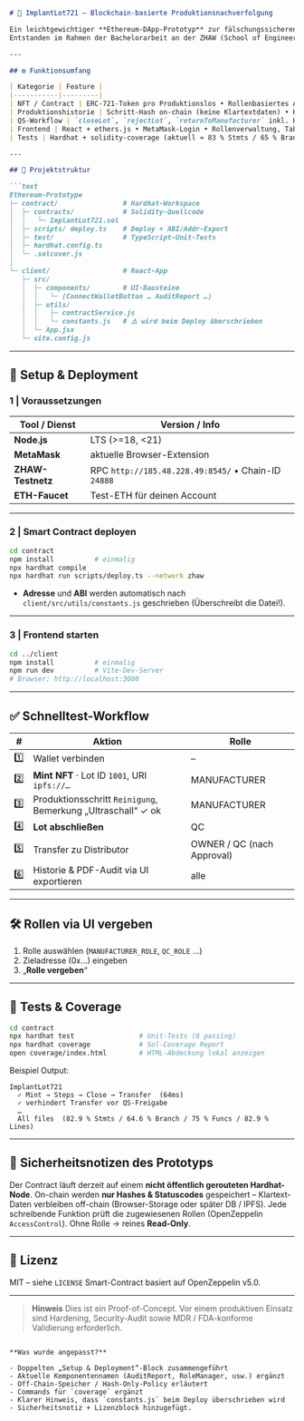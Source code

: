 ````markdown
# 🦴 ImplantLot721 – Blockchain-basierte Produktions­nachverfolgung

Ein leichtgewichtiger **Ethereum-DApp-Prototyp** zur fälschungs­sicheren Verwaltung von Implantat-Losen.  
Entstanden im Rahmen der Bachelor­arbeit an der ZHAW (School of Engineering).

---

## ⚙️ Funktionsumfang

| Kategorie | Feature |
|-----------|---------|
| NFT / Contract | ERC-721-Token pro Produktionslos • Rollenbasiertes Access Control (`MANUFACTURER`, `QC`, `ADMIN`) |
| Produktions­historie | Schritt-Hash on-chain (keine Klartextdaten) • Klartext-Bemerkungen off-chain (Browser-Storage / DB) |
| QS-Workflow | `closeLot`, `rejectLot`, `returnToManufacturer` inkl. Hash-Verifizierung im UI |
| Frontend | React + ethers.js • MetaMask-Login • Rollenverwaltung, Tabellen (Steps & Transfers), PDF-Audit-Export |
| Tests | Hardhat + solidity-coverage (aktuell ≈ 83 % Stmts / 65 % Branch) |

---

## 🧱 Projektstruktur

```text
Ethereum-Prototype
├─ contract/                # Hardhat-Workspace
│  ├─ contracts/            # Solidity-Quellcode
│  │   └─ ImplantLot721.sol
│  ├─ scripts/ deploy.ts    # Deploy + ABI/Addr-Export
│  ├─ test/                 # TypeScript-Unit-Tests
│  ├─ hardhat.config.ts
│  └─ .solcover.js
│
└─ client/                  # React-App
   ├─ src/
   │  ├─ components/        # UI-Bausteine
   │  │   └─ (ConnectWalletButton … AuditReport …)
   │  ├─ utils/
   │  │   ├─ contractService.js
   │  │   └─ constants.js   # ⚠️ wird beim Deploy überschrieben
   │  └─ App.jsx
   └─ vite.config.js
````

---

## 🚀 Setup & Deployment

### 1 | Voraussetzungen

| Tool / Dienst     | Version / Info                                      |
| ----------------- | --------------------------------------------------- |
| **Node.js**       | LTS (>=18, <21)                                     |
| **MetaMask**      | aktuelle Browser-Extension                          |
| **ZHAW-Testnetz** | RPC `http://185.48.228.49:8545/` • Chain-ID `24888` |
| **ETH-Faucet**    | Test-ETH für deinen Account                         |

---

### 2 | Smart Contract deployen

```bash
cd contract
npm install          # einmalig
npx hardhat compile
npx hardhat run scripts/deploy.ts --network zhaw
```

* **Adresse** und **ABI** werden automatisch nach
  `client/src/utils/constants.js` geschrieben (Überschreibt die Datei!).

---

### 3 | Frontend starten

```bash
cd ../client
npm install          # einmalig
npm run dev          # Vite-Dev-Server
# Browser: http://localhost:3000
```

---

## ✅ Schnelltest-Workflow

| #   | Aktion                                                        | Rolle                      |
| --- | ------------------------------------------------------------- | -------------------------- |
| 1️⃣ | Wallet verbinden                                              | –                          |
| 2️⃣ | **Mint NFT** · Lot ID `1001`, URI `ipfs://…`                  | MANUFACTURER               |
| 3️⃣ | Produktions­schritt `Reinigung`, Bemerkung „Ultraschall“ ✓ ok | MANUFACTURER               |
| 4️⃣ | **Lot abschließen**                                           | QC                         |
| 5️⃣ | Transfer zu Distributor                                       | OWNER / QC (nach Approval) |
| 6️⃣ | Historie & PDF-Audit via UI exportieren                       | alle                       |

---

## 🛠 Rollen via UI vergeben

1. Rolle auswählen (`MANUFACTURER_ROLE`, `QC_ROLE` …)
2. Zieladresse (0x…) eingeben
3. „**Rolle vergeben**“

---

## 🧪 Tests & Coverage

```bash
cd contract
npx hardhat test                # Unit-Tests (8 passing)
npx hardhat coverage            # Sol-Coverage Report
open coverage/index.html        # HTML-Abdeckung lokal anzeigen
```

Beispiel Output:

```
ImplantLot721
  ✓ Mint → Steps → Close → Transfer  (64ms)
  ✓ verhindert Transfer vor QS-Freigabe
  …
  All files  (82.9 % Stmts / 64.6 % Branch / 75 % Funcs / 82.9 % Lines)
```

---

## 🔐 Sicherheits­notizen des Prototyps

Der Contract läuft derzeit auf einem **nicht öffentlich gerouteten Hardhat-Node**.
On-chain werden **nur Hashes & Statuscodes** gespeichert – Klartext-Daten verbleiben off-chain (Browser-Storage oder später DB / IPFS).
Jede schreibende Funktion prüft die zugewiesenen Rollen (OpenZeppelin `AccessControl`).
Ohne Rolle → reines **Read-Only**.

---

## 📄 Lizenz

MIT – siehe `LICENSE`
Smart-Contract basiert auf OpenZeppelin v5.0.

---

> **Hinweis**
> Dies ist ein Proof-of-Concept. Vor einem produktiven Einsatz sind Hardening, Security-Audit sowie MDR / FDA-konforme Validierung erforderlich.

```

**Was wurde angepasst?**

- Doppelten „Setup & Deployment“-Block zusammengeführt  
- Aktuelle Komponentennamen (AuditReport, RoleManager, usw.) ergänzt  
- Off-Chain-Speicher / Hash-Only-Policy erläutert  
- Commands für `coverage` ergänzt  
- Klarer Hinweis, dass `constants.js` beim Deploy überschrieben wird  
- Sicherheitsnotiz + Lizenzblock hinzugefügt.
```
